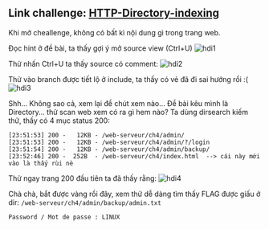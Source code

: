 ## Link challenge: [HTTP-Directory-indexing](https://www.root-me.org/en/Challenges/Web-Server/HTTP-Directory-indexing)

Khi mở cheallenge, không có bất kì nội dung gì trong trang web.

Đọc hint ở đề bài, ta thấy gợi ý mở source view (Ctrl+U)
![hdi1](https://i.imgur.com/9yqXfNz.png?1)

Thử nhấn Ctrl+U ta thấy source có comment:
![hdi2](https://i.imgur.com/vUEkySg.png)

Thử vào branch được tiết lộ ở include, ta thấy có vẻ đã đi sai hướng rồi :(
![hdi3](https://i.imgur.com/lFice5m.png)

Shh... Không sao cả, xem lại đề chút xem nào... Đề bài kêu mình là Directory... thử scan web xem có ra gì hem nào?
Ta dùng dirsearch kiếm thử, thấy có 4 mục status 200:
```
[23:51:53] 200 -   12KB - /web-serveur/ch4/admin/                           
[23:51:53] 200 -   12KB - /web-serveur/ch4/admin/?/login
[23:51:54] 200 -   12KB - /web-serveur/ch4/admin/backup/                                  
[23:52:46] 200 -  252B  - /web-serveur/ch4/index.html  --> cái này mới vào là thấy rùi nè
```

Thử ngay trang 200 đầu tiên ta đã thấy rằng:
![hdi4](https://i.imgur.com/yrJQ3KB.png)

Chà chà, bắt được vàng rồi đây, xem thử dễ dàng tìm thấy FLAG được giấu ở dir: ` /web-serveur/ch4/admin/backup/admin.txt `

```
Password / Mot de passe : LINUX
```
